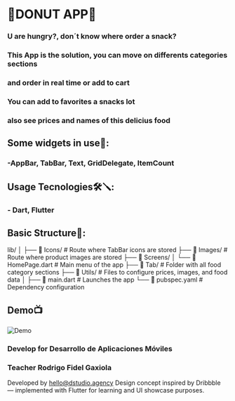 # 🍩**DONUT APP**🍩
### U are hungry?, don´t know where order a snack?
### This App is the solution, you can move on differents categories sections
### and order in real time or add to cart
### You can add to favorites a snacks lot 
### also see prices and names of this delicius food

## Some widgets in use🎇:
### -AppBar, TabBar, Text, GridDelegate, ItemCount

## Usage Tecnologies🛠️🪛:
### - Dart, Flutter

## Basic Structure📁:
lib/
│
├── 📁 Icons/ # Route where TabBar icons are stored
├── 📁 Images/ # Route where product images are stored
├── 📁 Screens/
│ └── 📄 HomePage.dart # Main menu of the app
├── 📁 Tab/ # Folder with all food category sections
├── 📁 Utils/ # Files to configure prices, images, and food data
│
├── 📄 main.dart # Launches the app
└── 📄 pubspec.yaml # Dependency configuration

## Demo📺
![Demo](https://drive.google.com/file/d/1__kO5fVcgrkwOyQfamZ-J-1W-fXwW097/view?usp=sharing)

### Develop for Desarrollo de Aplicaciones Móviles
### Teacher Rodrigo Fidel Gaxiola

Developed by hello@dstudio.agency
Design concept inspired by Dribbble — implemented with Flutter for learning and UI showcase purposes.



